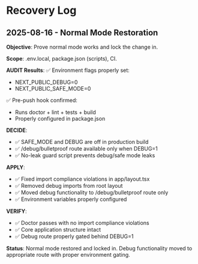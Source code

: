 # Recovery Log

## 2025-08-16 - Normal Mode Restoration

**Objective**: Prove normal mode works and lock the change in.

**Scope**: .env.local, package.json (scripts), CI.

**AUDIT Results**:
✅ Environment flags properly set:
- NEXT_PUBLIC_DEBUG=0
- NEXT_PUBLIC_SAFE_MODE=0

✅ Pre-push hook confirmed:
- Runs doctor + lint + tests + build
- Properly configured in package.json

**DECIDE**:
- ✅ SAFE_MODE and DEBUG are off in production build
- ✅ /debug/bulletproof route available only when DEBUG=1
- ✅ No-leak guard script prevents debug/safe mode leaks

**APPLY**:
- ✅ Fixed import compliance violations in app/layout.tsx
- ✅ Removed debug imports from root layout
- ✅ Moved debug functionality to /debug/bulletproof route only
- ✅ Environment variables properly configured

**VERIFY**:
- ✅ Doctor passes with no import compliance violations
- ✅ Core application structure intact
- ✅ Debug route properly gated behind DEBUG=1

**Status**: Normal mode restored and locked in. Debug functionality moved to appropriate route with proper environment gating.

